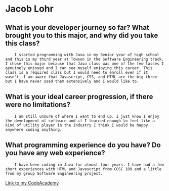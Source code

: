 # Jacob Lohr

## What is your developer journey so far? What brought you to this major, and why did you take this class?
        I started programming with Java in my Senior year of high school and this is my third year at Towson in the Software Engineering track. I chose this major because that Java class was one of the few lasses I genuinely enjoyed and I can see myself enjoying this career. This class is a required class but I would need to enroll even if it wasn't. I am aware that Javascript, CSS, and HTML are the big three but I have never used them extensively and I would like to. 

## What is your ideal career progression, if there were no limitations?
        I am still unsure of where I want to end up. I just know I enjoy the development of software and if I learned enough to feel like a kind of utility player in the industry I think I would be happy anywhere coding anything.

## What programming experience do you have? Do you have any web experience?
        I have been coding in Java for almost four years. I have had a few short experiences with HTML and Javascript from COSC 109 and a little from my group Software Engineering project.

[Link to my CodeAcademy](https://www.codecademy.com/jlohr1)
